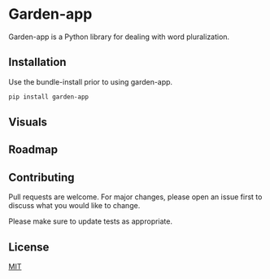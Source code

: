 
# Garden-app

Garden-app is a Python library for dealing with word pluralization.

## Installation

Use the bundle-install prior to using garden-app.

```bash
pip install garden-app
```

## Visuals

## Roadmap

## Contributing
Pull requests are welcome. For major changes, please open an issue first to discuss what you would like to change.

Please make sure to update tests as appropriate.

## License
[MIT](https://choosealicense.com/licenses/mit/)